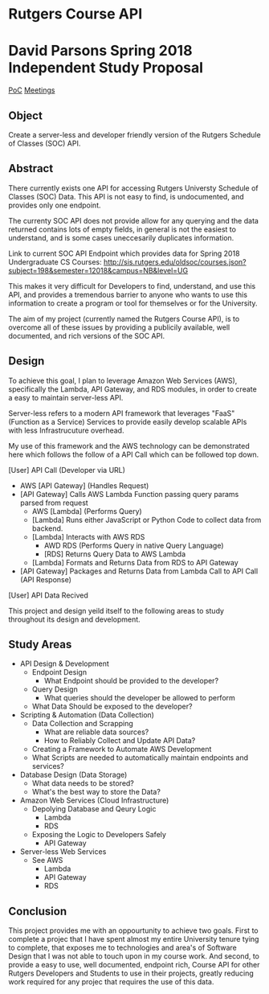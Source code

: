 # Rutgers Course API
# David Parsons Spring 2018 Independent Study Proposal

[PoC](PoC/)
[Meetings](Meetings/)

## Object
  Create a server-less and developer friendly version of the Rutgers Schedule of Classes (SOC) API.

## Abstract
There currently exists one API for accessing Rutgers Universty Schedule of Classes (SOC) Data. This API is not easy to find, is undocumented, and provides only one endpoint.

The currenty SOC API does not provide allow for any querying and the data returned contains lots of empty fields, in general is not the easiest to understand, and is some cases uneccesarily duplicates information.

Link to current SOC API Endpoint which provides data for Spring 2018 Undergraduate CS Courses: http://sis.rutgers.edu/oldsoc/courses.json?subject=198&semester=12018&campus=NB&level=UG

This makes it very difficult for Developers to find, understand, and use this API, and provides a tremendous barrier to anyone who wants to use this information to create a program or tool for themselves or for the University.

The aim of my project (currently named the Rutgers Course API), is to overcome all of these issues by providing a publicily available, well documented, and rich versions of the SOC API.

## Design
To achieve this goal, I plan to leverage Amazon Web Services (AWS), specifically the Lambda, API Gateway, and RDS modules, in order to create a easy to maintain server-less API.

Server-less refers to a modern API framework that leverages "FaaS" (Function as a Service) Services to provide easily develop scalable APIs with less Infrastrucuture overhead.

My use of this framework and the AWS technology can be demonstrated here which follows the follow of a API Call which can be followed top down.

[User] API Call (Developer via URL)
  - AWS [API Gateway] (Handles Request)
  - [API Gateway] Calls AWS Lambda Function passing query params parsed from request
    - AWS [Lambda] (Performs Query)
    - [Lambda] Runs either JavaScript or Python Code to collect data from backend.
    - [Lambda] Interacts with AWS RDS
      - AWD RDS (Performs Query in native Query Language)
      - [RDS] Returns Query Data to AWS Lambda
    - [Lambda] Formats and Returns Data from RDS to API Gateway
  - [API Gateway] Packages and Returns Data from Lambda Call to API Call (API Response)    

[User] API Data Recived

This project and design yeild itself to the following areas to study throughout its design and development.

## Study Areas
  - API Design & Development
    - Endpoint Design
      - What Endpoint should be provided to the developer?
    - Query Design
      - What queries should the developer be allowed to perform
     - What Data Should be exposed to the developer?
  - Scripting & Automation (Data Collection)
    - Data Collection and Scrapping
      - What are reliable data sources?
      - How to Reliably Collect and Update API Data?
     - Creating a Framework to Automate AWS Development
      - What Scripts are needed to automatically maintain endpoints and services?
  - Database Design (Data Storage)
    - What data needs to be stored?
    - What's the best way to store the Data?
  - Amazon Web Services (Cloud Infrastructure)
    - Depolying Database and Qeury Logic
      - Lambda
      - RDS
    - Exposing the Logic to Developers Safely
      - API Gateway
  - Server-less Web Services
    - See AWS
      - Lambda
      - API Gateway
      - RDS

## Conclusion
This project provides me with an oppourtunity to achieve two goals. First to complete a projec that I have spent almost my entire University tenure tying to complete, that exposes me to technologies and area's of Software Design that I was not able to touch upon in my course work. And second, to provide a easy to use, well documented, endpoint rich, Course API for other Rutgers Developers and Students to use in their projects, greatly reducing work required for any projec that requires the use of this data.

